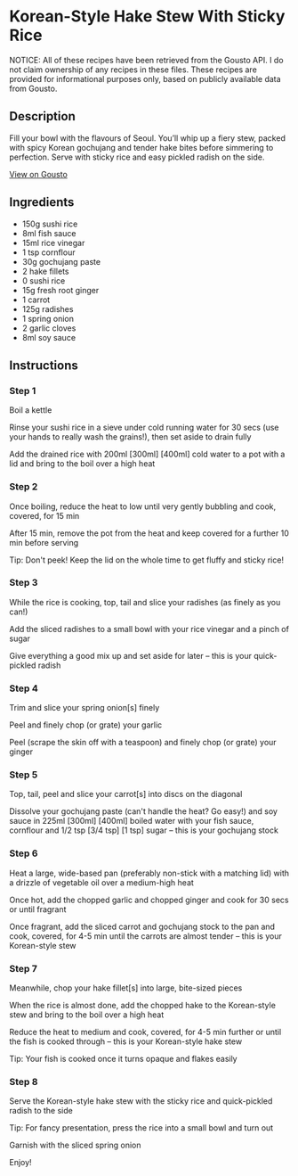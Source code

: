 # Korean-Style Hake Stew With Sticky Rice

NOTICE: All of these recipes have been retrieved from the Gousto API. I do not claim ownership of any recipes in these files. These recipes are provided for informational purposes only, based on publicly available data from Gousto.

## Description

Fill your bowl with the flavours of Seoul. You’ll whip up a fiery stew, packed with spicy Korean gochujang and tender hake bites before simmering to perfection. Serve with sticky rice and easy pickled radish on the side.

[View on Gousto](https://www.gousto.co.uk/recipes/cookbook/korean-style-hake-stew-with-sticky-rice)

## Ingredients

- 150g sushi rice
- 8ml fish sauce
- 15ml rice vinegar
- 1 tsp cornflour
- 30g gochujang paste
- 2 hake fillets
- 0 sushi rice
- 15g fresh root ginger
- 1 carrot
- 125g radishes
- 1 spring onion
- 2 garlic cloves
- 8ml soy sauce

## Instructions


### Step 1

Boil a kettle

Rinse your sushi rice in a sieve under cold running water for 30 secs (use your hands to really wash the grains!), then set aside to drain fully

Add the drained rice with 200ml<span class="text-purple"> [300ml] </span><span class="text-danger">[400ml] </span>cold water to a pot with a lid and bring to the boil over a high heat


### Step 2

Once boiling, reduce the heat to low until very gently bubbling and cook, covered, for 15 min

After 15 min, remove the pot from the heat and keep covered for a further 10 min before serving

Tip: Don't peek! Keep the lid on the whole time to get fluffy and sticky rice!


### Step 3

While the rice is cooking, top, tail and slice your radishes (as finely as you can!)

Add the sliced radishes to a small bowl with your rice vinegar and a pinch of sugar

Give everything a good mix up and set aside for later – this is your quick-pickled radish


### Step 4

Trim and slice your spring onion[s]<span class="text-danger"> </span>finely

Peel and finely chop (or grate) your garlic

Peel (scrape the skin off with a teaspoon) and finely chop (or grate) your ginger


### Step 5

Top, tail, peel and slice your carrot[s] into discs on the diagonal

Dissolve your gochujang paste (can't handle the heat? Go easy!) and soy sauce in 225ml <span class="text-purple">[300ml]</span> <span class="text-danger">[400ml] </span>boiled water with your fish sauce, cornflour and 1/2 tsp <span class="text-purple">[3/4 tsp]</span> <span class="text-danger"> [1 tsp] </span>sugar – this is your gochujang stock


### Step 6

Heat a large, wide-based pan (preferably non-stick with a matching lid) with a drizzle of vegetable oil over a medium-high heat

Once hot, add the chopped garlic and chopped ginger and cook for 30 secs or until fragrant

Once fragrant, add the sliced carrot and gochujang stock to the pan and cook, covered, for 4-5 min until the carrots are almost tender – this is your Korean-style stew


### Step 7

Meanwhile, chop your hake fillet[s] into large, bite-sized pieces

When the rice is almost done, add the chopped hake to the Korean-style stew and bring to the boil over a high heat

Reduce the heat to medium and cook, covered, for 4-5 min further or until the fish is cooked through – this is your Korean-style hake stew

Tip: Your fish is cooked once it turns opaque and flakes easily

### Step 8

Serve the Korean-style hake stew with the sticky rice and quick-pickled radish to the side

Tip: For fancy presentation, press the rice into a small bowl and turn out

Garnish with the sliced spring onion

Enjoy!

